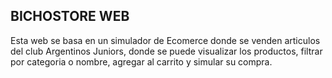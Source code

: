## BICHOSTORE WEB

Esta web se basa en un simulador de Ecomerce donde se venden articulos del club Argentinos Juniors,
donde se puede visualizar los productos, filtrar por categoria o nombre, agregar al carrito y simular su compra.
